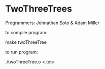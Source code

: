 # TwoThreeTrees

Programmers: 
  Johnathan Soto &
  Adam Miller

to compile program:

  make twoThreeTree
  
to run program:

  ./twoThreeTree.o <.txt>
